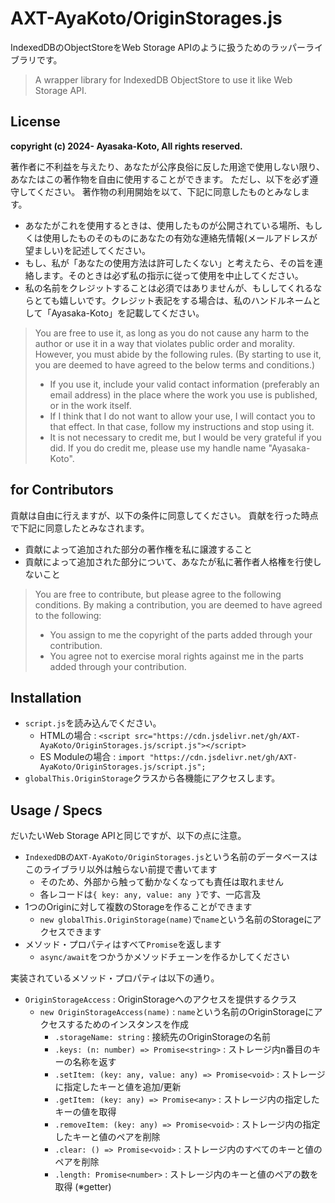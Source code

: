 # AXT-AyaKoto/OriginStorages.js

IndexedDBのObjectStoreをWeb Storage APIのように扱うためのラッパーライブラリです。

> A wrapper library for IndexedDB ObjectStore to use it like Web Storage API.

## License

**copyright (c) 2024- Ayasaka-Koto, All rights reserved.**

著作者に不利益を与えたり、あなたが公序良俗に反した用途で使用しない限り、あなたはこの著作物を自由に使用することができます。
ただし、以下を必ず遵守してください。
著作物の利用開始を以て、下記に同意したものとみなします。
- あなたがこれを使用するときは、使用したものが公開されている場所、もしくは使用したものそのものにあなたの有効な連絡先情報(メールアドレスが望ましい)を記述してください。
- もし、私が「あなたの使用方法は許可したくない」と考えたら、その旨を連絡します。そのときは必ず私の指示に従って使用を中止してください。
- 私の名前をクレジットすることは必須ではありませんが、もししてくれるならとても嬉しいです。クレジット表記をする場合は、私のハンドルネームとして「Ayasaka-Koto」を記載してください。

> You are free to use it, as long as you do not cause any harm to the author or use it in a way that violates public order and morality.
> However, you must abide by the following rules.
> (By starting to use it, you are deemed to have agreed to the below terms and conditions.)
> - If you use it, include your valid contact information (preferably an email address) in the place where the work you use is published, or in the work itself.
> - If I think that I do not want to allow your use, I will contact you to that effect. In that case, follow my instructions and stop using it.
> -  It is not necessary to credit me, but I would be very grateful if you did. If you do credit me, please use my handle name "Ayasaka-Koto".

## for Contributors

貢献は自由に行えますが、以下の条件に同意してください。
貢献を行った時点で下記に同意したとみなされます。
- 貢献によって追加された部分の著作権を私に譲渡すること
- 貢献によって追加された部分について、あなたが私に著作者人格権を行使しないこと

> You are free to contribute, but please agree to the following conditions.
> By making a contribution, you are deemed to have agreed to the following:
> - You assign to me the copyright of the parts added through your contribution.
> - You agree not to exercise moral rights against me in the parts added through your contribution.

## Installation

- `script.js`を読み込んでください。
    - HTMLの場合 : `<script src="https://cdn.jsdelivr.net/gh/AXT-AyaKoto/OriginStorages.js/script.js"></script>`
    - ES Moduleの場合 : `import "https://cdn.jsdelivr.net/gh/AXT-AyaKoto/OriginStorages.js/script.js";`
- `globalThis.OriginStorage`クラスから各機能にアクセスします。

## Usage / Specs

だいたいWeb Storage APIと同じですが、以下の点に注意。

- `IndexedDB`の`AXT-AyaKoto/OriginStorages.js`という名前のデータベースはこのライブラリ以外は触らない前提で書いてます
    - そのため、外部から触って動かなくなっても責任は取れません
    - 各レコードは`{ key: any, value: any }`です、一応言及
- 1つのOriginに対して複数のStorageを作ることができます
    - `new globalThis.OriginStorage(name)`で`name`という名前のStorageにアクセスできます
- メソッド・プロパティはすべて`Promise`を返します
    - `async/await`をつかうかメソッドチェーンを作るかしてください

実装されているメソッド・プロパティは以下の通り。

- `OriginStorageAccess` : OriginStorageへのアクセスを提供するクラス
    - `new OriginStorageAccess(name)` : `name`という名前のOriginStorageにアクセスするためのインスタンスを作成
        - `.storageName: string` : 接続先のOriginStorageの名前
        - `.keys: (n: number) => Promise<string>` : ストレージ内n番目のキーの名称を返す
        - `.setItem: (key: any, value: any) => Promise<void>` : ストレージに指定したキーと値を追加/更新
        - `.getItem: (key: any) => Promise<any>` : ストレージ内の指定したキーの値を取得
        - `.removeItem: (key: any) => Promise<void>` : ストレージ内の指定したキーと値のペアを削除
        - `.clear: () => Promise<void>` : ストレージ内のすべてのキーと値のペアを削除
        - `.length: Promise<number>` : ストレージ内のキーと値のペアの数を取得 (※getter)

